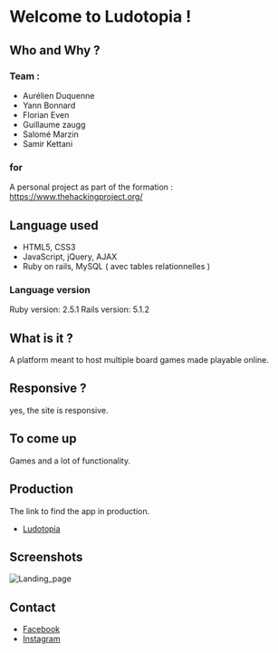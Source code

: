 #  Welcome to Ludotopia !

## Who and Why ?

### Team : 

- Aurélien Duquenne
- Yann Bonnard
- Florian Even
- Guillaume zaugg
- Salomé Marzin
- Samir Kettani

### for

A personal project as part of the formation : https://www.thehackingproject.org/

## Language used

- HTML5, CSS3
- JavaScript, jQuery, AJAX
- Ruby on rails, MySQL ( avec tables relationnelles )

### Language version

Ruby version: 2.5.1
Rails version: 5.1.2 

## What is it ?

A platform meant to host multiple board games made playable online.

## Responsive ? 

yes, the site is responsive.

## To come up

Games and a lot of functionality.

## Production 

The link to find the app in production.

* [Ludotopia](https://ludotopia.herokuapp.com/?fbclid=IwAR0GrqLdRcVM2cbIAskACmH2tPFOWwpHwSR7qb9TlPiKiF_1XhG5f51sZoQ)

## Screenshots

![Landing_page](https://image.noelshack.com/fichiers/2019/12/4/1553208196-gemfi.png)

## Contact

* [Facebook](https://www.facebook.com/Ludotopia-258709275039675/)
* [Instagram](https://www.instagram.com/Ludotopiaa/)
